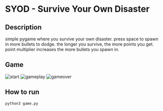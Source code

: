 # SYOD - Survive Your Own Disaster

## Description

simple pygame where you survive your own disaster.
press space to spawn in more bullets to dodge. the longer you survive, the more points you get.
point multiplier increases the more bullets you spawn in.

## Game

![start](https://cdn.discordapp.com/attachments/685747553815625760/1127060514854424688/image.png)
![gameplay](https://cdn.discordapp.com/attachments/685747553815625760/1127060716076142603/image.png)
![gameover](https://cdn.discordapp.com/attachments/685747553815625760/1127060647239237735/image.png)

## How to run

```zsh
python3 game.py
```

